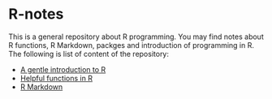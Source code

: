 # R-notes

This is a general repository about R programming. You may find notes about R functions, R Markdown, packges and introduction of programming in R. The following is list of content of the repository:
- [A gentle introduction to R](https://github.com/ashki23/R-notes/blob/master/R_intro.md)
- [Helpful functions in R](https://github.com/ashki23/R-notes/blob/master/R_functions.md)
- [R Markdown](https://github.com/ashki23/R-notes/blob/master/R_markdown.md)
